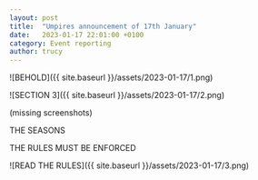 ```yaml
---
layout: post
title:  "Umpires announcement of 17th January"
date:   2023-01-17 22:01:00 +0100
category: Event reporting
author: trucy
---
```


![BEHOLD]({{ site.baseurl }}/assets/2023-01-17/1.png)

![SECTION 3]({{ site.baseurl }}/assets/2023-01-17/2.png)

(missing screenshots)

THE SEASONS

THE RULES MUST BE ENFORCED

![READ THE RULES]({{ site.baseurl }}/assets/2023-01-17/3.png)
